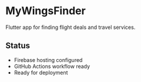 # MyWingsFinder

Flutter app for finding flight deals and travel services.

## Status
- Firebase hosting configured
- GitHub Actions workflow ready
- Ready for deployment

